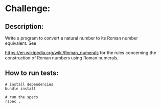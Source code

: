 # Challenge:

## Description:
Write a program to convert a natural number to its Roman number equivalent. See

https://en.wikipedia.org/wiki/Roman_numerals for the rules concerning the construction of Roman numbers using Roman numerals.

## How to run tests:

```
# install dependencies
bundle install 

# run the specs
rspec .
```
